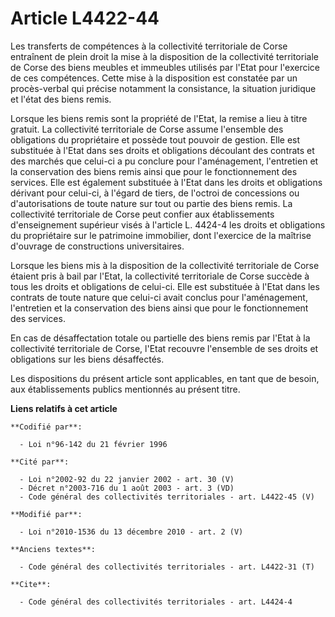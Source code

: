 # Article L4422-44

Les transferts de compétences à la collectivité territoriale de Corse entraînent de plein droit la mise à la disposition de
la collectivité territoriale de Corse des biens meubles et immeubles utilisés par l'Etat pour l'exercice de ces compétences.
Cette mise à la disposition est constatée par un procès-verbal qui précise notamment la consistance, la situation juridique
et l'état des biens remis. 

Lorsque les biens remis sont la propriété de l'Etat, la remise a lieu à titre gratuit. La collectivité territoriale de Corse
assume l'ensemble des obligations du propriétaire et possède tout pouvoir de gestion. Elle est substituée à l'Etat dans ses
droits et obligations découlant des contrats et des marchés que celui-ci a pu conclure pour l'aménagement, l'entretien et la
conservation des biens remis ainsi que pour le fonctionnement des services. Elle est également substituée à l'Etat dans les
droits et obligations dérivant pour celui-ci, à l'égard de tiers, de l'octroi de concessions ou d'autorisations de toute
nature sur tout ou partie des biens remis. La collectivité territoriale de Corse peut confier aux établissements
d'enseignement supérieur visés à l'article L. 4424-4 les droits et obligations du propriétaire sur le patrimoine immobilier,
dont l'exercice de la maîtrise d'ouvrage de constructions universitaires. 

Lorsque les biens mis à la disposition de la collectivité territoriale de Corse étaient pris à bail par l'Etat, la
collectivité territoriale de Corse succède à tous les droits et obligations de celui-ci. Elle est substituée à l'Etat dans
les contrats de toute nature que celui-ci avait conclus pour l'aménagement, l'entretien et la conservation des biens ainsi
que pour le fonctionnement des services. 

En cas de désaffectation totale ou partielle des biens remis par l'Etat à la collectivité territoriale de Corse, l'Etat
recouvre l'ensemble de ses droits et obligations sur les biens désaffectés. 

Les dispositions du présent article sont applicables, en tant que de besoin, aux établissements publics mentionnés au présent
titre.

**Liens relatifs à cet article**

	**Codifié par**:

	  - Loi n°96-142 du 21 février 1996

	**Cité par**:

	  - Loi n°2002-92 du 22 janvier 2002 - art. 30 (V)
	  - Décret n°2003-716 du 1 août 2003 - art. 3 (VD)
	  - Code général des collectivités territoriales - art. L4422-45 (V)

	**Modifié par**:

	  - Loi n°2010-1536 du 13 décembre 2010 - art. 2 (V)

	**Anciens textes**:

	  - Code général des collectivités territoriales - art. L4422-31 (T)

	**Cite**:

	  - Code général des collectivités territoriales - art. L4424-4
